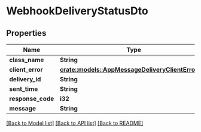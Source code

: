 # WebhookDeliveryStatusDto

## Properties

Name | Type | Description | Notes
------------ | ------------- | ------------- | -------------
**class_name** | **String** |  | 
**client_error** | [**crate::models::AppMessageDeliveryClientErrorDto**](AppMessageDeliveryClientErrorDTO.md) |  | 
**delivery_id** | **String** |  | 
**sent_time** | **String** |  | 
**response_code** | **i32** |  | 
**message** | **String** |  | 

[[Back to Model list]](../README.md#documentation-for-models) [[Back to API list]](../README.md#documentation-for-api-endpoints) [[Back to README]](../README.md)


